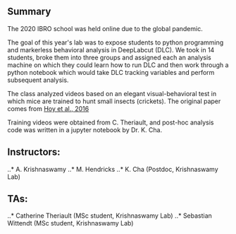 ## Summary
The 2020 IBRO school was held online due to the global pandemic. 

The goal of this year's lab was to expose students to python programming and markerless behavioral analysis in DeepLabcut (DLC). 
We took in 14 students, broke them into three groups and assigned each an analysis machine on which they could learn how to run 
DLC and then work through a python notebook which would take DLC tracking variables and perform subsequent analysis. 

The class analyzed videos based on an elegant visual-behavioral test in which mice are trained to hunt small insects (crickets).
The original paper comes from [Hoy et al., 2016](https://pubmed.ncbi.nlm.nih.gov/27773567/)

Training videos were obtained from C. Theriault, and post-hoc analysis code was written in  a jupyter notebook by Dr. K. Cha.

## Instructors:
..* A. Krishnaswamy
..* M. Hendricks
..* K. Cha (Postdoc, Krishnaswamy Lab)

## TAs:
..* Catherine Theriault (MSc student, Krishnaswamy Lab)
..* Sebastian Wittendt (MSc student, Krishnaswamy Lab)

